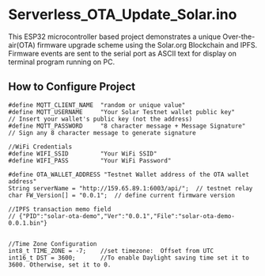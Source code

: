 # Serverless_OTA_Update_Solar.ino

This ESP32 microcontroller based project demonstrates a unique Over-the-air(OTA) firmware upgrade scheme using the Solar.org Blockchain and IPFS.
Firmware events are sent to the serial port as ASCII text for display on terminal program running on PC. 

## How to Configure Project
```
#define MQTT_CLIENT_NAME  "random or unique value"  
#define MQTT_USERNAME     "Your Solar Testnet wallet public key"     // Insert your wallet's public key (not the address)	
#define MQTT_PASSWORD     "8 character message + Message Signature"  // Sign any 8 character message to generate signature
  
//WiFi Credentials
#define WIFI_SSID         "Your WiFi SSID"
#define WIFI_PASS         "Your WiFi Password"

#define OTA_WALLET_ADDRESS "Testnet Wallet address of the OTA wallet address"  
String serverName = "http://159.65.89.1:6003/api/";  // testnet relay
char FW_Version[] = "0.0.1";  // define current firmware version

//IPFS transaction memo field 
// {"PID":"solar-ota-demo","Ver":"0.0.1","File":"solar-ota-demo-0.0.1.bin"}   


//Time Zone Configuration
int8_t TIME_ZONE = -7;    //set timezone:  Offset from UTC
int16_t DST = 3600;       //To enable Daylight saving time set it to 3600. Otherwise, set it to 0. 
```

